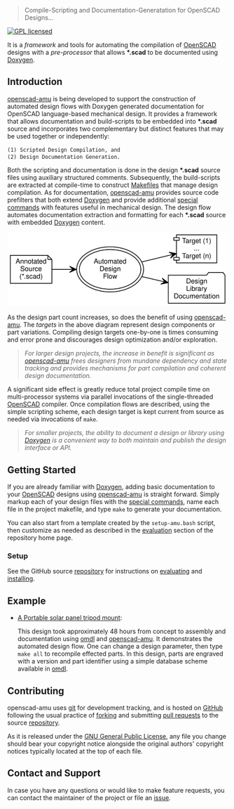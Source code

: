 > Compile-Scripting and Documentation-Generatation for OpenSCAD Designs...

[![GPL licensed](https://img.shields.io/badge/license-GPL-blue.svg?style=flat)](https://raw.githubusercontent.com/royasutton/openscad-amu/master/COPYING)


It is a _framework_ and tools for automating the compilation of
[OpenSCAD] designs with a _pre-processor_ that allows __\*.scad__ to be
documented using [Doxygen].


Introduction
------------

[openscad-amu] is being developed to support the construction of
automated design flows with Doxygen generated documentation for
OpenSCAD language-based mechanical design. It provides a framework that
allows documentation and build-scripts to be embedded into __\*.scad__
source and incorporates two complementary but distinct features that
may be used together or independently:

    (1) Scripted Design Compilation, and
    (2) Design Documentation Generation.

Both the scripting and documentation is done in the design __\*.scad__
source files using auxiliary structured comments. Subsequently, the
build-scripts are extracted at compile-time to construct [Makefiles]
that manage design compilation. As for documentation, [openscad-amu]
provides source code prefilters that both extend [Doxygen] and provide
additional [special commands] with features useful in mechanical
design. The design flow automates documentation extraction and
formatting for each __\*.scad__ source with embedded [Doxygen] content.

<p align="center">
<img src="assets/flow_intro.svg" alt="" title="<active image map>"
     border="0" usemap="#adf.map"/>
</p>

<map name="adf.map" id="dot_inline_dotgraph_4.map">
<area shape="rect" id="node1" alt=""
      href="embedding.html"
      title="Annotated Design Source"
      coords="5,45,108,100"/>
<area shape="poly" id="node2" alt=""
      href="flow.html"
      title="Automated Design Flow"
      coords="282,73,279,59,270,47,256,37,238,31,219,29,199,31,182,37,168,47,159,59,156,73,159,86,168,99,182,108,199,115,219,117,238,115,256,108,270,99,279,86"/>
<area shape="rect" id="node3" alt=""
      href="http://www.thingiverse.com/thing:2051608"
      title="Dependency-based Target Generation"
      coords="342,5,428,60"/>
<area shape="rect" id="node4" alt=""
      href="http://www.thingiverse.com/thing:2051608"
      title="Design Documentation Set"
      coords="330,84,440,139"/>
</map>

As the design part count increases, so does the benefit of using
[openscad-amu]. The *targets* in the above diagram represent design
components or part variations. Compiling design targets one-by-one is
times consuming and error prone and discourages design optimization
and/or exploration.

> *For larger design projects, the increase in benefit is significant as
> [openscad-amu] frees designers from mundane dependency and state
> tracking and provides mechanisms for part compilation and coherent
> design documentation.*

A significant side effect is greatly reduce total project compile time
on multi-processor systems via parallel invocations of the
single-threaded [OpenSCAD] compiler. Once compilation flows are
described, using the simple scripting scheme, each design target is
kept current from source as needed via invocations of `make`.

> *For smaller projects, the ability to document a design or library using
> [Doxygen] is a convenient way to both maintain and publish the design
> interface or API.*


Getting Started
---------------

If you are already familiar with [Doxygen], adding basic documentation
to your [OpenSCAD] designs using [openscad-amu] is straight forward.
Simply markup each of your design files with the [special commands],
name each file in the project makefile, and type `make` to generate
your documentation.

You can also start from a template created by the `setup-amu.bash`
script, then customize as needed as described in the [evaluation]
section of the repository home page.

### Setup ###

See the GitHub source [repository] for instructions on
[evaluating][evaluation] and [installing].


Example
-------

* [A Portable solar panel tripod mount](http://www.thingiverse.com/thing:2051608):

  This design took approximately 48 hours from concept to assembly and
  documentation using [omdl] and [openscad-amu]. It demonstrates the
  automated design flow. One can change a design parameter, then type
  `make all` to recompile effected parts. In this design, parts are
  engraved with a version and part identifier using a simple database
  scheme available in [omdl].


Contributing
------------

openscad-amu uses [git] for development tracking, and is hosted on
[GitHub] following the usual practice of [forking] and submitting
[pull requests] to the source [repository].

As it is released under the [GNU General Public License], any file you
change should bear your copyright notice alongside the original
authors' copyright notices typically located at the top of each file.


Contact and Support
-------------------

In case you have any questions or would like to make feature requests,
you can contact the maintainer of the project or file an [issue].


[GNU General Public License]: https://www.gnu.org/licenses/gpl.html
[Makefiles]: https://www.gnu.org/software/make

[openscad-amu]: https://royasutton.github.io/openscad-amu
[repository]: https://github.com/royasutton/openscad-amu
[issue]: https://github.com/royasutton/openscad-amu/issues

[evaluation]: https://github.com/royasutton/openscad-amu#evaluation
[installing]: https://github.com/royasutton/openscad-amu#installing

[omdl]: https://royasutton.github.io/omdl

[OpenSCAD]: http://www.openscad.org/

[Doxygen]: http://www.doxygen.nl
[special commands]: http://www.doxygen.nl/manual/commands.html

[git]: http://git-scm.com/
[GitHub]: http://github.com/
[forking]: http://help.github.com/forking/
[pull requests]: https://help.github.com/articles/about-pull-requests/
